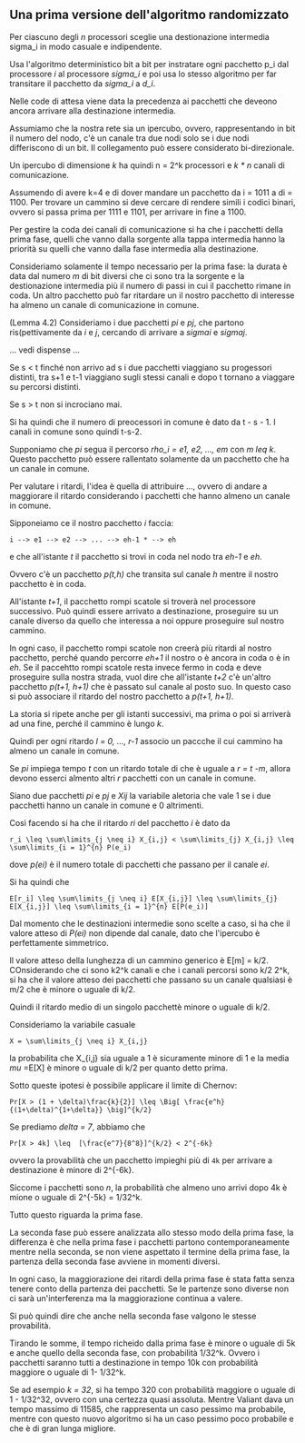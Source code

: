 ## Una prima versione dell'algoritmo randomizzato

Per ciascuno degli *n* processori sceglie una destionazione intermedia sigma_i in modo casuale e indipendente.

Usa l'algoritmo deterministico bit a bit per instratare ogni pacchetto p_i dal processore *i* al processore *sigma_i* e poi usa lo stesso algoritmo per far transitare il pacchetto da *sigma_i* a *d_i*.

Nelle code di attesa viene data la precedenza ai pacchetti che deveono ancora arrivare alla destinazione intermedia.

Assumiamo che la nostra rete sia un ipercubo, ovvero, rappresentando in bit il numero del nodo, c'è un canale tra due nodi solo se i due nodi differiscono di un bit. Il collegamento può essere considerato bi-direzionale.

Un ipercubo di dimensione *k* ha quindi n = 2^k processori e *k \* n* canali di comunicazione.

Assumendo di avere k=4 e di dover mandare un pacchetto da i = 1011 a di = 1100. Per trovare un cammino si deve cercare di rendere simili i codici binari, ovvero si passa prima per 1111 e 1101, per arrivare in fine a 1100.

Per gestire la coda dei canali di comunicazione si ha che i pacchetti della prima fase, quelli che vanno dalla sorgente alla tappa intermedia hanno la priorità su quelli che vanno dalla fase intermedia alla destinazione.

Consideriamo solamente il tempo necessario per la prima fase: la durata è data dal numero *m* di bit diversi che ci sono tra la sorgente e la destionazione intermedia più il numero di passi in cui il pacchetto rimane in coda.
Un altro pacchetto può far ritardare un il nostro pacchetto di interesse ha almeno un canale di comunicazione in comune.

(Lemma 4.2) Consideriamo i due pacchetti *pi* e *pj*, che partono ris(pettivamente da *i* e *j*, cercando di arrivare a *sigmai* e *sigmaj*.

... vedi dispense ...

Se s < t finché non arrivo ad s i due pacchetti viaggiano su progessori distinti, tra s+1 e t-1 viaggiano sugli stessi canali e dopo t tornano a viaggare su percorsi distinti.

Se s > t non si incrociano mai.

Si ha quindi che il numero di preocessori in comune è dato da t - s - 1. I canali in comune sono quindi t-s-2.

Supponiamo che *pi* segua il percorso *rho_i = e1, e2, ..., em* con *m leq k*. Questo pacchetto può essere rallentato solamente da un pacchetto che ha un canale in comune.

Per valutare i ritardi, l'idea è quella di attribuire ..., ovvero di andare a maggiorare il ritardo considerando i pacchetti che hanno almeno un canale in comune.

Sipponeiamo ce il nostro pacchetto *i* faccia:

```
i --> e1 --> e2 --> ... --> eh-1 * --> eh 
```

e che all'istante *t* il pacchetto si trovi in coda nel nodo tra *eh-1* e *eh*.

Ovvero c'è un pacchetto *p(t,h)* che transita sul canale *h* mentre il nostro pacchetto è in coda.

All'istante *t+1*, il pacchetto rompi scatole si troverà nel processore successivo. Può quindi essere arrivato a destinazione, proseguire su un canale diverso da quello che interessa a noi oppure proseguire sul nostro cammino.

In ogni caso, il pacchetto rompi scatole non creerà più ritardi al nostro pacchetto, perché quando percorre *eh+1* il nostro o è ancora in coda o è in *eh*. Se il paccehtto rompi scatole resta invece fermo in coda e deve proseguire sulla nostra strada, vuol dire che all'istante *t+2* c'è un'altro pacchetto *p(t+1, h+1)* che è passato sul canale al posto suo. In questo caso si può associare il ritardo del nostro pacchetto a *p(t+1, h+1)*.

La storia si ripete anche per gli istanti successivi, ma prima o poi si arriverà ad una fine, perché il cammino è lungo *k*.

Quindi per ogni ritardo *l = 0, ..., r-1* associo un paccche il cui cammino ha almeno un canale in comune.

Se *pi* impiega tempo *t* con un ritardo totale di che è uguale a *r = t -m*, allora devono esserci almento altri *r* pacchetti con un canale in comune.

Siano due pacchetti *pi* e *pj* e *Xij* la variabile aletoria che vale 1 se i due pacchetti hanno un canale in comune e 0 altrimenti.

Così facendo si ha che il ritardo *ri* del pacchetto *i* è dato da 

```
r_i \leq \sum\limits_{j \neq i} X_{i,j} < \sum\limits_{j} X_{i,j} \leq \sum\limits_{i = 1}^{n} P(e_i)
```

dove *p(ei)* è il numero totale di pacchetti che passano per il canale *ei*.

Si ha quindi che 

```
E[r_i] \leq \sum\limits_{j \neq i} E[X_{i,j}] \leq \sum\limits_{j} E[X_{i,j}] \leq \sum\limits_{i = 1}^{n} E[P(e_i)]
```

Dal momento che le destinazioni intermedie sono scelte a caso, si ha che il valore atteso di *P(ei)* non dipende dal canale, dato che l'ipercubo è perfettamente simmetrico.

Il valore atteso della lunghezza di un cammino generico è E[m] = k/2. COnsiderando che ci sono k2^k canali e che i canali percorsi sono k/2 2^k, si ha che il valore atteso dei pacchetti che passano su un canale qualsiasi è m/2 che è minore o uguale di k/2.

Quindi il ritardo medio di un singolo pacchettè minore o uguale di k/2.

Consideriamo la variabile casuale

```
X = \sum\limits_{j \neq i} X_{i,j}
```

la probabilita che X_{i,j} sia uguale a 1 è sicuramente minore di 1 e la media *mu* =E[X] è minore o uguale di k/2 per quanto detto prima.

Sotto queste ipotesi è possibile applicare il limite di Chernov:

```
Pr[X > (1 + \delta)\frac{k}{2}] \leq \Big[ \frac{e^h}{(1+\delta)^{1+\delta}} \big]^{k/2}
```

Se prediamo *delta = 7*, abbiamo che

```
Pr[X > 4k] \leq  [\frac{e^7}{8^8}]^{k/2} < 2^{-6k}
```

ovvero la provabilità che un pacchetto impieghi più di `4k` per arrivare a destinazione è minore di 2^{-6k}.

Siccome i pacchetti sono *n*, la probabilità che almeno uno arrivi dopo 4k è mione o uguale di 2^{-5k} = 1/32^k.

Tutto questo riguarda la prima fase.

La seconda fase può essere analizzata allo stesso modo della prima fase, la differenza è che nella prima fase i pacchetti partono contemporaneamente mentre nella seconda, se non viene aspettato il termine della prima fase, la partenza della seconda fase avviene in momenti diversi.

In ogni caso, la maggiorazione dei ritardi della prima fase è stata fatta senza tenere conto della partenza dei pacchetti. Se le partenze sono diverse non ci sarà un'interferenza ma la maggiorazione continua a valere.

Si può quindi dire che anche nella seconda fase valgono le stesse provabilità.

Tirando le somme, il tempo richeido dalla prima fase è minore o uguale di 5k e anche quello della seconda fase, con probabilità 1/32^k. Ovvero i pacchetti saranno tutti a destinazione in tempo 10k con probabilità maggiore o uguale di 1- 1/32^k.

Se ad esempio *k = 32*, si ha tempo 320 con probabilità maggiore o uguale di 1 - 1/32^32, ovvero con una certezza quasi assoluta.
Mentre Valiant dava un tempo massimo di 11585, che rappresenta un caso pessimo ma probabile, mentre con questo nuovo algoritmo si ha un caso pessimo poco probabile e che è di gran lunga migliore.


